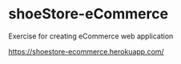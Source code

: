 # shoeStore-eCommerce
Exercise for creating eCommerce web application


https://shoestore-ecommerce.herokuapp.com/
